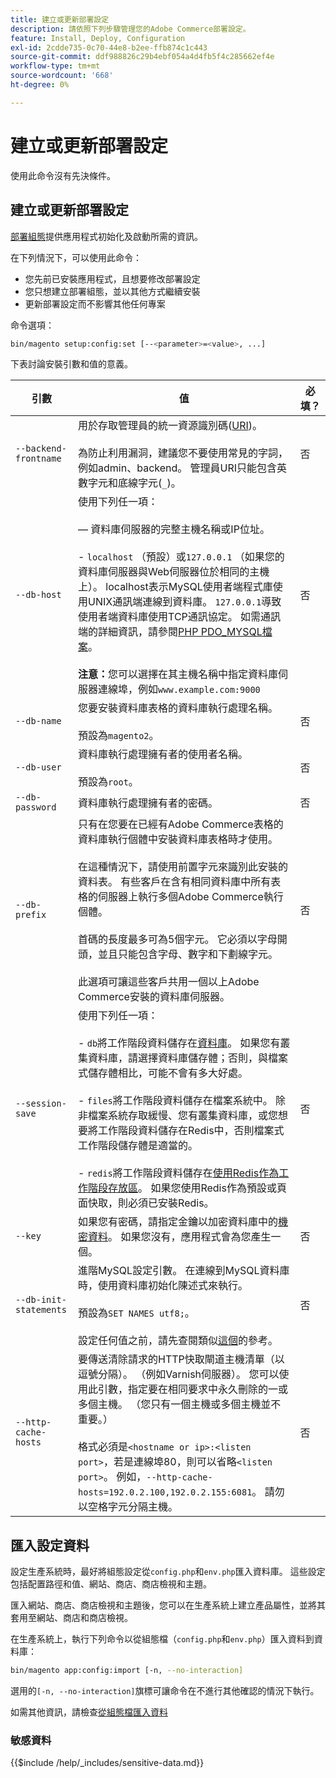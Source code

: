```yaml
---
title: 建立或更新部署設定
description: 請依照下列步驟管理您的Adobe Commerce部署設定。
feature: Install, Deploy, Configuration
exl-id: 2cdde735-0c70-44e8-b2ee-ffb874c1c443
source-git-commit: ddf988826c29b4ebf054a4d4fb5f4c285662ef4e
workflow-type: tm+mt
source-wordcount: '668'
ht-degree: 0%

---
```


# 建立或更新部署設定

使用此命令沒有先決條件。

## 建立或更新部署設定

[部署組態](../../configuration/reference/deployment-files.md)提供應用程式初始化及啟動所需的資訊。

在下列情況下，可以使用此命令：

* 您先前已安裝應用程式，且想要修改部署設定
* 您只想建立部署組態，並以其他方式繼續安裝
* 更新部署設定而不影響其他任何專案

命令選項：

```bash
bin/magento setup:config:set [--<parameter>=<value>, ...]
```

下表討論安裝引數和值的意義。

| 引數 | 值 | 必填？ |
|--- |--- |--- |
| `--backend-frontname` | 用於存取管理員的統一資源識別碼([URI](https://www.w3.org/Protocols/rfc2616/rfc2616-sec3.html#sec3.2))。<br><br>為防止利用漏洞，建議您不要使用常見的字詞，例如admin、backend。 管理員URI只能包含英數字元和底線字元(`_`)。 | 否 |
| `--db-host` | 使用下列任一項：<br><br> — 資料庫伺服器的完整主機名稱或IP位址。<br><br>- `localhost` （預設）或`127.0.0.1` （如果您的資料庫伺服器與Web伺服器位於相同的主機上）。 localhost表示MySQL使用者端程式庫使用UNIX通訊端連線到資料庫。 `127.0.0.1`導致使用者端資料庫使用TCP通訊協定。 如需通訊端的詳細資訊，請參閱[PHP PDO_MYSQL檔案](https://www.php.net/manual/en/ref.pdo-mysql.php)。<br><br>**注意：**&#x200B;您可以選擇在其主機名稱中指定資料庫伺服器連線埠，例如`www.example.com:9000` | 否 |
| `--db-name` | 您要安裝資料庫表格的資料庫執行處理名稱。<br><br>預設為`magento2`。 | 否 |
| `--db-user` | 資料庫執行處理擁有者的使用者名稱。<br><br>預設為`root`。 | 否 |
| `--db-password` | 資料庫執行處理擁有者的密碼。 | 否 |
| `--db-prefix` | 只有在您要在已經有Adobe Commerce表格的資料庫執行個體中安裝資料庫表格時才使用。<br><br>在這種情況下，請使用前置字元來識別此安裝的資料表。 有些客戶在含有相同資料庫中所有表格的伺服器上執行多個Adobe Commerce執行個體。<br><br>首碼的長度最多可為5個字元。 它必須以字母開頭，並且只能包含字母、數字和下劃線字元。<br><br>此選項可讓這些客戶共用一個以上Adobe Commerce安裝的資料庫伺服器。 | 否 |
| `--session-save` | 使用下列任一項： <br><br>- `db`將工作階段資料儲存在[資料庫](https://developer.adobe.com/commerce/php/development/cache/partial/database-caching/)。 如果您有叢集資料庫，請選擇資料庫儲存體；否則，與檔案式儲存體相比，可能不會有多大好處。<br><br>- `files`將工作階段資料儲存在檔案系統中。 除非檔案系統存取緩慢、您有叢集資料庫，或您想要將工作階段資料儲存在Redis中，否則檔案式工作階段儲存體是適當的。<br><br>- `redis`將工作階段資料儲存在[使用Redis作為工作階段存放區](../../configuration/cache/config-redis.md)。 如果您使用Redis作為預設或頁面快取，則必須已安裝Redis。 | 否 |
| `--key` | 如果您有密碼，請指定金鑰以加密資料庫中的[機密資料](#sensitive-data)。 如果您沒有，應用程式會為您產生一個。 | 否 |
| `--db-init-statements` | 進階MySQL設定引數。 在連線到MySQL資料庫時，使用資料庫初始化陳述式來執行。<br><br>預設為`SET NAMES utf8;`。<br><br>設定任何值之前，請先查閱類似[這個](https://dev.mysql.com/doc/refman/5.6/en/server-options.html)的參考。 | 否 |
| `--http-cache-hosts` | 要傳送清除請求的HTTP快取閘道主機清單（以逗號分隔）。 （例如Varnish伺服器）。 您可以使用此引數，指定要在相同要求中永久刪除的一或多個主機。 （您只有一個主機或多個主機並不重要。）<br><br>格式必須是`<hostname or ip>:<listen port>`，若是連線埠80，則可以省略`<listen port>`。 例如，`--http-cache-hosts=192.0.2.100,192.0.2.155:6081`。 請勿以空格字元分隔主機。 | 否 |

## 匯入設定資料

設定生產系統時，最好將組態設定從`config.php`和`env.php`匯入資料庫。
這些設定包括配置路徑和值、網站、商店、商店檢視和主題。

匯入網站、商店、商店檢視和主題後，您可以在生產系統上建立產品屬性，並將其套用至網站、商店和商店檢視。

在生產系統上，執行下列命令以從組態檔（`config.php`和`env.php`）匯入資料到資料庫：

```bash
bin/magento app:config:import [-n, --no-interaction]
```

選用的`[-n, --no-interaction]`旗標可讓命令在不進行其他確認的情況下執行。

如需其他資訊，請檢查[從組態檔匯入資料](../../configuration/cli/import-configuration.md)

### 敏感資料

{{$include /help/_includes/sensitive-data.md}}
